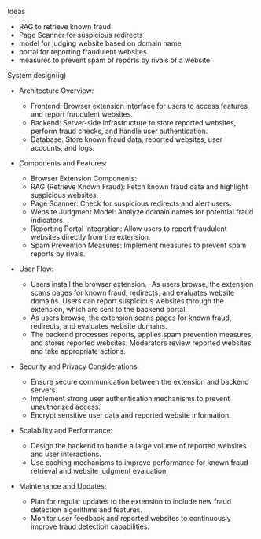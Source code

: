 Ideas

- RAG to retrieve known fraud
- Page Scanner for suspicious redirects
- model for judging website based on domain name
- portal for reporting fraudulent websites
- measures to prevent spam of reports by rivals of a website

System design(ig)

- Architecture Overview:

  - Frontend: Browser extension interface for users to access features and report fraudulent websites.
  - Backend: Server-side infrastructure to store reported websites, perform fraud checks, and handle user authentication.
  - Database: Store known fraud data, reported websites, user accounts, and logs.

- Components and Features:

  - Browser Extension Components:
  - RAG (Retrieve Known Fraud): Fetch known fraud data and highlight suspicious websites.
  - Page Scanner: Check for suspicious redirects and alert users.
  - Website Judgment Model: Analyze domain names for potential fraud indicators.
  - Reporting Portal Integration: Allow users to report fraudulent websites directly from the extension.
  - Spam Prevention Measures: Implement measures to prevent spam reports by rivals.

- User Flow:

  - Users install the browser extension. -As users browse, the extension scans pages for known fraud, redirects, and evaluates website domains. Users can report suspicious websites through the extension, which are sent to the backend portal.
  - As users browse, the extension scans pages for known fraud, redirects, and evaluates website domains.
  - The backend processes reports, applies spam prevention measures, and stores reported websites. Moderators review reported websites and take appropriate actions.

- Security and Privacy Considerations:

  - Ensure secure communication between the extension and backend servers.
  - Implement strong user authentication mechanisms to prevent unauthorized access.
  - Encrypt sensitive user data and reported website information.

- Scalability and Performance:

  - Design the backend to handle a large volume of reported websites and user interactions.
  - Use caching mechanisms to improve performance for known fraud retrieval and website judgment evaluation.

- Maintenance and Updates:

  - Plan for regular updates to the extension to include new fraud detection algorithms and features.
  - Monitor user feedback and reported websites to continuously improve fraud detection capabilities.
